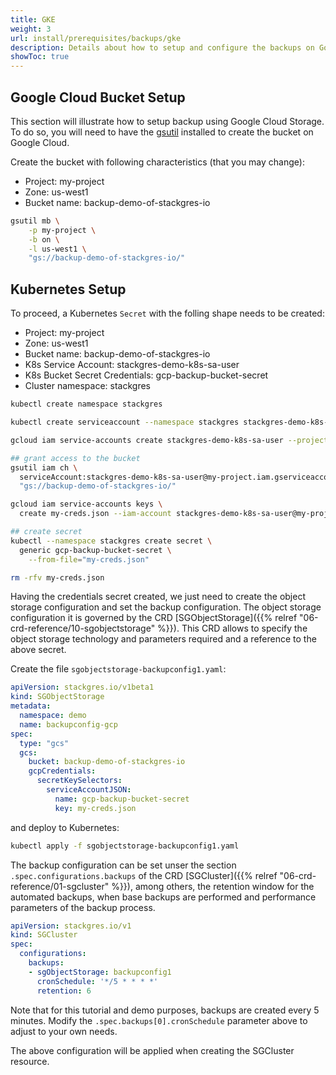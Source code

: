 ```yaml
---
title: GKE
weight: 3
url: install/prerequisites/backups/gke
description: Details about how to setup and configure the backups on Google Cloud Storage.
showToc: true
---
```


## Google Cloud Bucket Setup

This section will illustrate how to setup backup using Google Cloud Storage. To do so, you will need to have the [gsutil](https://cloud.google.com/storage/docs/gsutil_install) installed to create the bucket on Google Cloud.

Create the bucket with following characteristics (that you may change):

* Project: my-project
* Zone: us-west1
* Bucket name: backup-demo-of-stackgres-io

```bash
gsutil mb \
    -p my-project \
    -b on \
    -l us-west1 \
    "gs://backup-demo-of-stackgres-io/"
```

## Kubernetes Setup

To proceed, a Kubernetes `Secret` with the folling shape needs to be created:

* Project: my-project
* Zone: us-west1
* Bucket name: backup-demo-of-stackgres-io
* K8s Service Account: stackgres-demo-k8s-sa-user
* K8s Bucket Secret Credentials: gcp-backup-bucket-secret
* Cluster namespace: stackgres

```bash
kubectl create namespace stackgres

kubectl create serviceaccount --namespace stackgres stackgres-demo-k8s-sa-user

gcloud iam service-accounts create stackgres-demo-k8s-sa-user --project my-project

## grant access to the bucket
gsutil iam ch \
  serviceAccount:stackgres-demo-k8s-sa-user@my-project.iam.gserviceaccount.com:roles/storage.objectAdmin \
  "gs://backup-demo-of-stackgres-io/"

gcloud iam service-accounts keys \
  create my-creds.json --iam-account stackgres-demo-k8s-sa-user@my-project.iam.gserviceaccount.com

## create secret
kubectl --namespace stackgres create secret \
  generic gcp-backup-bucket-secret \
	--from-file="my-creds.json"

rm -rfv my-creds.json
```

Having the credentials secret created, we just need to create the object storage configuration and set the backup configuration.
 The object storage configuration it is governed by the CRD
 [SGObjectStorage]({{% relref "06-crd-reference/10-sgobjectstorage" %}}). This CRD allows to specify the object storage technology
 and parameters required and a reference to the above secret.

Create the file `sgobjectstorage-backupconfig1.yaml`:

```yaml
apiVersion: stackgres.io/v1beta1
kind: SGObjectStorage
metadata:
  namespace: demo
  name: backupconfig-gcp
spec:
  type: "gcs"
  gcs:
    bucket: backup-demo-of-stackgres-io
    gcpCredentials:
      secretKeySelectors:
        serviceAccountJSON: 
          name: gcp-backup-bucket-secret
          key: my-creds.json
```

and deploy to Kubernetes:

```bash
kubectl apply -f sgobjectstorage-backupconfig1.yaml
```

The backup configuration can be set unser the section `.spec.configurations.backups` of the CRD
 [SGCluster]({{% relref "06-crd-reference/01-sgcluster" %}}), among others, the retention window for the automated backups,
 when base backups are performed and performance parameters of the backup process.

```yaml
apiVersion: stackgres.io/v1
kind: SGCluster
spec:
  configurations:
    backups:
    - sgObjectStorage: backupconfig1
      cronSchedule: '*/5 * * * *'
      retention: 6
```

Note that for this tutorial and demo purposes, backups are created every 5 minutes. Modify the
`.spec.backups[0].cronSchedule` parameter above to adjust to your own needs.

The above configuration will be applied when creating the SGCluster resource.

